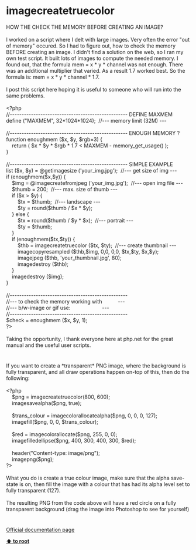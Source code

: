 # imagecreatetruecolor




<div class="phpcode"><span class="html">
HOW THE CHECK THE MEMORY BEFORE CREATING AN IMAGE?<br><br>I worked on a script where I delt with large images. Very often the error &quot;out of memory&quot; occured. So I had to figure out, how to check the memory BEFORE creating an image. I didn&apos;t find a solution on the web, so I ran my own test script. It built lots of images to compute the needed memory. I found out, that the formula mem = x * y * channel was not enough. There was an additional multiplier that varied. As a result 1.7 worked best. So the formula is: mem = x * y * channel * 1.7.<br><br>I post this script here hoping it is useful to someone who will run into the same problems.<br><br><span class="default">&lt;?php<br></span><span class="comment">//-------------------------------------------------- DEFINE MAXMEM<br></span><span class="default">define </span><span class="keyword">(</span><span class="string">&quot;MAXMEM&quot;</span><span class="keyword">, </span><span class="default">32</span><span class="keyword">*</span><span class="default">1024</span><span class="keyword">*</span><span class="default">1024</span><span class="keyword">);&#xA0; </span><span class="comment">//--- memory limit (32M) ---<br><br>//-------------------------------------------------- ENOUGH MEMORY ?<br></span><span class="keyword">function </span><span class="default">enoughmem </span><span class="keyword">(</span><span class="default">$x</span><span class="keyword">, </span><span class="default">$y</span><span class="keyword">, </span><span class="default">$rgb</span><span class="keyword">=</span><span class="default">3</span><span class="keyword">) {<br>&#xA0; &#xA0; return ( </span><span class="default">$x </span><span class="keyword">* </span><span class="default">$y </span><span class="keyword">* </span><span class="default">$rgb </span><span class="keyword">* </span><span class="default">1.7 </span><span class="keyword">&lt; </span><span class="default">MAXMEM </span><span class="keyword">- </span><span class="default">memory_get_usage</span><span class="keyword">() );<br>}<br><br></span><span class="comment">//-------------------------------------------------- SIMPLE EXAMPLE<br></span><span class="keyword">list (</span><span class="default">$x</span><span class="keyword">, </span><span class="default">$y</span><span class="keyword">) = @</span><span class="default">getimagesize </span><span class="keyword">(</span><span class="string">&apos;your_img.jpg&apos;</span><span class="keyword">);&#xA0; </span><span class="comment">//--- get size of img ---<br></span><span class="keyword">if (</span><span class="default">enoughmem</span><span class="keyword">(</span><span class="default">$x</span><span class="keyword">,</span><span class="default">$y</span><span class="keyword">)) {<br>&#xA0; &#xA0; </span><span class="default">$img </span><span class="keyword">= @</span><span class="default">imagecreatefromjpeg </span><span class="keyword">(</span><span class="string">&apos;your_img.jpg&apos;</span><span class="keyword">);&#xA0; </span><span class="comment">//--- open img file ---<br>&#xA0; &#xA0; </span><span class="default">$thumb </span><span class="keyword">= </span><span class="default">200</span><span class="keyword">;&#xA0; </span><span class="comment">//--- max. size of thumb ---<br>&#xA0; &#xA0; </span><span class="keyword">if (</span><span class="default">$x </span><span class="keyword">&gt; </span><span class="default">$y</span><span class="keyword">) {<br>&#xA0; &#xA0; &#xA0; &#xA0; </span><span class="default">$tx </span><span class="keyword">= </span><span class="default">$thumb</span><span class="keyword">;&#xA0; </span><span class="comment">//--- landscape ---<br>&#xA0; &#xA0; &#xA0; &#xA0; </span><span class="default">$ty </span><span class="keyword">= </span><span class="default">round</span><span class="keyword">(</span><span class="default">$thumb </span><span class="keyword">/ </span><span class="default">$x </span><span class="keyword">* </span><span class="default">$y</span><span class="keyword">);<br>&#xA0; &#xA0; } else {<br>&#xA0; &#xA0; &#xA0; &#xA0; </span><span class="default">$tx </span><span class="keyword">= </span><span class="default">round</span><span class="keyword">(</span><span class="default">$thumb </span><span class="keyword">/ </span><span class="default">$y </span><span class="keyword">* </span><span class="default">$x</span><span class="keyword">);&#xA0; </span><span class="comment">//--- portrait ---<br>&#xA0; &#xA0; &#xA0; &#xA0; </span><span class="default">$ty </span><span class="keyword">= </span><span class="default">$thumb</span><span class="keyword">;<br>&#xA0; &#xA0; }<br>&#xA0; &#xA0; if (</span><span class="default">enoughmem</span><span class="keyword">(</span><span class="default">$tx</span><span class="keyword">,</span><span class="default">$ty</span><span class="keyword">)) {<br>&#xA0; &#xA0; &#xA0; &#xA0; </span><span class="default">$thb </span><span class="keyword">= </span><span class="default">imagecreatetruecolor </span><span class="keyword">(</span><span class="default">$tx</span><span class="keyword">, </span><span class="default">$ty</span><span class="keyword">);&#xA0; </span><span class="comment">//--- create thumbnail ---<br>&#xA0; &#xA0; &#xA0; &#xA0; </span><span class="default">imagecopyresampled </span><span class="keyword">(</span><span class="default">$thb</span><span class="keyword">,</span><span class="default">$img</span><span class="keyword">, </span><span class="default">0</span><span class="keyword">,</span><span class="default">0</span><span class="keyword">, </span><span class="default">0</span><span class="keyword">,</span><span class="default">0</span><span class="keyword">, </span><span class="default">$tx</span><span class="keyword">,</span><span class="default">$ty</span><span class="keyword">, </span><span class="default">$x</span><span class="keyword">,</span><span class="default">$y</span><span class="keyword">);<br>&#xA0; &#xA0; &#xA0; &#xA0; </span><span class="default">imagejpeg </span><span class="keyword">(</span><span class="default">$thb</span><span class="keyword">, </span><span class="string">&apos;your_thumbnail.jpg&apos;</span><span class="keyword">, </span><span class="default">80</span><span class="keyword">);<br>&#xA0; &#xA0; &#xA0; &#xA0; </span><span class="default">imagedestroy </span><span class="keyword">(</span><span class="default">$thb</span><span class="keyword">);<br>&#xA0; &#xA0; }<br>&#xA0; &#xA0; </span><span class="default">imagedestroy </span><span class="keyword">(</span><span class="default">$img</span><span class="keyword">);<br>}<br><br></span><span class="comment">//--------------------------------------------------<br>//--- to check the memory working with&#xA0; &#xA0; &#xA0; &#xA0; &#xA0;&#xA0; ---<br>//--- b/w-image or gif use:&#xA0; &#xA0; &#xA0; &#xA0; &#xA0; &#xA0; &#xA0; &#xA0; &#xA0; &#xA0; &#xA0; ---<br>//--------------------------------------------------<br></span><span class="default">$check </span><span class="keyword">= </span><span class="default">enoughmem </span><span class="keyword">(</span><span class="default">$x</span><span class="keyword">, </span><span class="default">$y</span><span class="keyword">, </span><span class="default">1</span><span class="keyword">);<br></span><span class="default">?&gt;<br></span><br>Taking the opportunity, I thank everyone here at php.net for the great manual and the useful user scripts.</span>
</div>
  

#


<div class="phpcode"><span class="html">
If you want to create a *transparent* PNG image, where the background is fully transparent, and all draw operations happen on-top of this, then do the following:<br><br><span class="default">&lt;?php<br>&#xA0; &#xA0; $png </span><span class="keyword">= </span><span class="default">imagecreatetruecolor</span><span class="keyword">(</span><span class="default">800</span><span class="keyword">, </span><span class="default">600</span><span class="keyword">);<br>&#xA0; &#xA0; </span><span class="default">imagesavealpha</span><span class="keyword">(</span><span class="default">$png</span><span class="keyword">, </span><span class="default">true</span><span class="keyword">);<br><br>&#xA0; &#xA0; </span><span class="default">$trans_colour </span><span class="keyword">= </span><span class="default">imagecolorallocatealpha</span><span class="keyword">(</span><span class="default">$png</span><span class="keyword">, </span><span class="default">0</span><span class="keyword">, </span><span class="default">0</span><span class="keyword">, </span><span class="default">0</span><span class="keyword">, </span><span class="default">127</span><span class="keyword">);<br>&#xA0; &#xA0; </span><span class="default">imagefill</span><span class="keyword">(</span><span class="default">$png</span><span class="keyword">, </span><span class="default">0</span><span class="keyword">, </span><span class="default">0</span><span class="keyword">, </span><span class="default">$trans_colour</span><span class="keyword">);<br>&#xA0; &#xA0; <br>&#xA0; &#xA0; </span><span class="default">$red </span><span class="keyword">= </span><span class="default">imagecolorallocate</span><span class="keyword">(</span><span class="default">$png</span><span class="keyword">, </span><span class="default">255</span><span class="keyword">, </span><span class="default">0</span><span class="keyword">, </span><span class="default">0</span><span class="keyword">);<br>&#xA0; &#xA0; </span><span class="default">imagefilledellipse</span><span class="keyword">(</span><span class="default">$png</span><span class="keyword">, </span><span class="default">400</span><span class="keyword">, </span><span class="default">300</span><span class="keyword">, </span><span class="default">400</span><span class="keyword">, </span><span class="default">300</span><span class="keyword">, </span><span class="default">$red</span><span class="keyword">);<br>&#xA0; &#xA0; <br>&#xA0; &#xA0; </span><span class="default">header</span><span class="keyword">(</span><span class="string">&quot;Content-type: image/png&quot;</span><span class="keyword">);<br>&#xA0; &#xA0; </span><span class="default">imagepng</span><span class="keyword">(</span><span class="default">$png</span><span class="keyword">);<br></span><span class="default">?&gt;<br></span><br>What you do is create a true colour image, make sure that the alpha save-state is on, then fill the image with a colour that has had its alpha level set to fully transparent (127).<br><br>The resulting PNG from the code above will have a red circle on a fully transparent background (drag the image into Photoshop to see for yourself)</span>
</div>
  

#

[Official documentation page](https://www.php.net/manual/en/function.imagecreatetruecolor.php)

**[⬆ to root](/)**